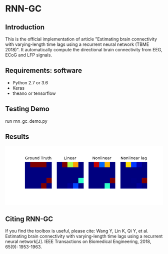 # RNN-GC

## Introduction
This is the official implementation of article "Estimating brain connectivity with varying-length time lags using a recurrent neural network (TBME 2018)". It automatically compute the directional brain connectivity from EEG, ECoG and LFP signals.

## Requirements: software
* Python 2.7 or 3.6
* Keras
* theano or tensorflow

## Testing Demo
run rnn_gc_demo.py

## Results
![](assets/results.png)

## Citing RNN-GC
If you find the toolbox is useful, please cite:
Wang Y, Lin K, Qi Y, et al. Estimating brain connectivity with varying-length time lags using a recurrent neural network[J]. IEEE Transactions on Biomedical Engineering, 2018, 65(9): 1953-1963.
